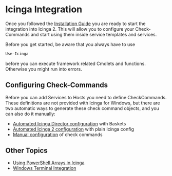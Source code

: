 Icinga Integration
===

Once you followed the [Installation Guide](02-Installation.md) you are ready to start the integration into Icinga 2. This will allow you to configure your Check-Commands and start using them inside service templates and services.

Before you get started, be aware that you always have to use

```powershell
Use-Icinga
```

before you can execute framework related Cmdlets and functions. Otherwise you might run into errors.

Configuring Check-Commands
---

Before you can add Services to Hosts you need to define CheckCommands.  These definitions are not provided with Icinga for Windows, but there are two automatic ways to generate these check command objects, and you can also do it manually:

* [Automated Icinga Director configuration](icingaintegration/01-Director-Baskets.md) with Baskets
* [Automated Icinga 2 configuration](icingaintegration/04-Icinga-Config.md) with plain Icinga config
* [Manual configuration](icingaintegration/02-Manual-Integration.md) of check commands

Other Topics
---
* [Using PowerShell Arrays in Icinga](icingaintegration/03-PowerShell-Arrays.md)
* [Windows Terminal Integration](icingaintegration/50-Windows-Terminal.md)
